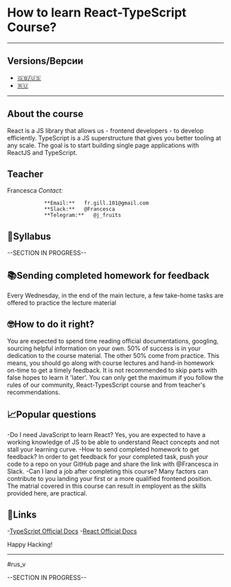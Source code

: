 # How to learn React-TypeScript Course?
-------------------
## Versions/Версии
- [🇬🇧/🇺🇸](#eng_v)
- [🇷🇺](#rus_v)
-------------------
## About the course
React is a JS library that allows us - frontend developers - to develop efficiently. TypeScript is a JS superstructure that gives you better tooling at any scale. The goal is to start building single page applications with ReactJS and TypeScript.

## Teacher
Francesca
*Contact:* 
```
            **Email:**   fr.gill.101@gmail.com
            **Slack:**   @Francesca
            **Telegram:**   @j_fruits
```
## 📝Syllabus 

--SECTION IN PROGRESS--

## 📚Sending completed homework for feedback
Every Wednesday, in the end of the main lecture, a few take-home tasks are offered to practice the lecture material

## 🤓How to do it right?
You are expected to spend time reading official documentations, googling, sourcing helpful information on your own. 50% of success is in your dedication to the course material. The other 50% come from practice. This means, you should go along with course lectures and hand-in homework on-time to get a timely feedback. It is not recommended to skip parts with false hopes to learn it 'later'. You can only get the maximum if you follow the rules of our community, React-TypesScript course and from teacher's recommendations.

## 📈Popular questions
-Do I need JavaScript to learn React?
  Yes, you are expected to have a working knowledge of JS to be able to understand React concepts and not stall your learning curve.
-How to send completed homework to get feedback?
  In order to get feedback for your completed task, push your code to a repo on your GitHub page and share the link with @Francesca in Slack.
-Can I land a job after completing this course?
  Many factors can contribute to you landing your first or a more qualified frontend position. The matrial covered in this course can result in employent     as the skills provided here, are practical.

## 🔗Links
-[TypeScript Official Docs](https://www.typescriptlang.org/)
-[React Official Docs](https://reactjs.org/)

Happy Hacking!


-----
#rus_v

--SECTION IN PROGRESS--
